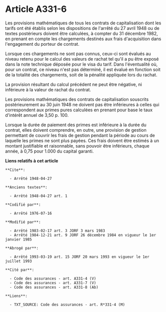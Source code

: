 # Article A331-6

Les provisions mathématiques de tous les contrats de capitalisation dont les tarifs ont été établis selon les dispositions de
l'arrêté du 27 avril 1948 ou de textes postérieurs doivent être calculées, à compter du 31 décembre 1982, en prenant en
compte les chargements destinés aux frais d'acquisition dans l'engagement du porteur de contrat.

Lorsque ces chargements ne sont pas connus, ceux-ci sont évalués au niveau retenu pour le calcul des valeurs de rachat tel
qu'il a pu être exposé dans la note technique déposée pour le visa du tarif. Dans l'éventualité où, pour un contrat, ce
niveau n'est pas déterminé, il est évalué en fonction soit de la totalité des chargements, soit de la pénalité appliquée lors
du rachat.

La provision résultant du calcul précédent ne peut être négative, ni inférieure à la valeur de rachat du contrat.

Les provisions mathématiques des contrats de capitalisation souscrits postérieurement au 30 juin 1948 ne doivent pas être
inférieures à celles qui correspondent aux primes pures calculées en prenant pour base le taux d'intérêt annuel de 3,50 p.
100.

Lorsque la durée de paiement des primes est inférieure à la durée du contrat, elles doivent comprendre, en outre, une
provision de gestion permettant de couvrir les frais de gestion pendant la période au cours de laquelle les primes ne sont
plus payées. Ces frais doivent être estimés à un montant justifiable et raisonnable, sans pouvoir être inférieurs, chaque
année, à 0,75 pour 1.000 du capital garanti.

**Liens relatifs à cet article**

	**Cite**:

	  - Arrêté 1948-04-27

	**Anciens textes**:

	  - Arrêté 1948-04-27 art. 1

	**Codifié par**:

	  - Arrêté 1976-07-16

	**Modifié par**:

	  - Arrêté 1983-02-17 art. 3 JORF 3 mars 1983
	  - Arrêté 1984-12-21 art. 9 JORF 26 décembre 1984 en vigueur le 1er janvier 1985

	**Abrogé par**:

	  - Arrêté 1993-03-19 art. 15 JORF 20 mars 1993 en vigueur le 1er juillet 1993

	**Cité par**:

	  - Code des assurances - art. A331-4 (V)
	  - Code des assurances - art. A331-7 (V)
	  - Code des assurances - art. A331-8 (Ab)

	**Liens**:

	  - TXT_SOURCE: Code des assurances - art. R*331-4 (M)

